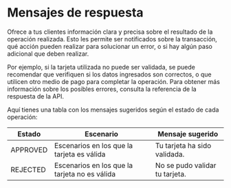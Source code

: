 # Mensajes de respuesta

Ofrece a tus clientes información clara y precisa sobre el resultado de la operación realizada. Esto les permite ser notificados sobre la transacción, qué acción pueden realizar para solucionar un error, o si hay algún paso adicional que deben realizar.

Por ejemplo, si la tarjeta utilizada no puede ser validada, se puede recomendar que verifiquen si los datos ingresados son correctos, o que utilicen otro medio de pago para completar la operación. Para obtener más información sobre los posibles errores, consulta la referencia de la respuesta de la API.

Aquí tienes una tabla con los mensajes sugeridos según el estado de cada operación:

| Estado | Escenario | Mensaje sugerido |
|---|---|---|
| APPROVED | Escenarios en los que la tarjeta es válida | Tu tarjeta ha sido validada. |
| REJECTED | Escenarios en los que la tarjeta no es válida | No se pudo validar tu tarjeta. |